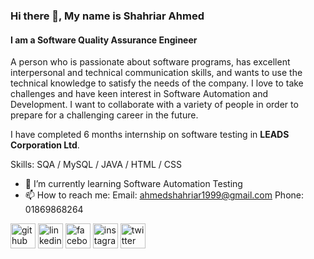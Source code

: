 ### Hi there 👋, My name is **Shahriar Ahmed**
#### I am a Software Quality Assurance Engineer
A person who is passionate about software programs, has excellent interpersonal and technical
communication skills, and wants to use the technical knowledge to satisfy the needs of the company. I love
to take challenges and have keen interest in Software Automation and Development. I want to collaborate
with a variety of people in order to prepare for a challenging career in the future.

I have completed 6 months internship on software testing in **LEADS Corporation Ltd**. 

Skills: SQA / MySQL / JAVA / HTML / CSS

- 🌱 I’m currently learning Software Automation Testing 
- 📫 How to reach me: Email: ahmedshahriar1999@gmail.com Phone: 01869868264 


[<img src='https://cdn.jsdelivr.net/npm/simple-icons@3.0.1/icons/github.svg' alt='github' height='40'>](https://github.com/https://github.com/Shahriar321)  [<img src='https://cdn.jsdelivr.net/npm/simple-icons@3.0.1/icons/linkedin.svg' alt='linkedin' height='40'>](https://www.linkedin.com/in/https://www.linkedin.com/in/shahriar1999//)  [<img src='https://cdn.jsdelivr.net/npm/simple-icons@3.0.1/icons/facebook.svg' alt='facebook' height='40'>](https://www.facebook.com/https://www.facebook.com/shahriar1999.bd)  [<img src='https://cdn.jsdelivr.net/npm/simple-icons@3.0.1/icons/instagram.svg' alt='instagram' height='40'>](https://www.instagram.com/https://www.instagram.com/siyam1430_rs//)  [<img src='https://cdn.jsdelivr.net/npm/simple-icons@3.0.1/icons/twitter.svg' alt='twitter' height='40'>](https://twitter.com/https://x.com/ShahriarSiyam3)  

